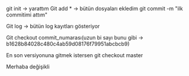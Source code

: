 git init -> yarattım
Git add * -> bütün dosyaları ekledim
git commit -m "ilk commitimi attım"

Git log -> bütün log kayıtları gösteriyor


Git checkout commit_numarası(uzun bi sayı bunu gibi -> b1628b84028c480c4ab59d08176f79951abcbcb9)

En son versiyonuna gitmek istersen 
git checkout master

Merhaba değişikli
